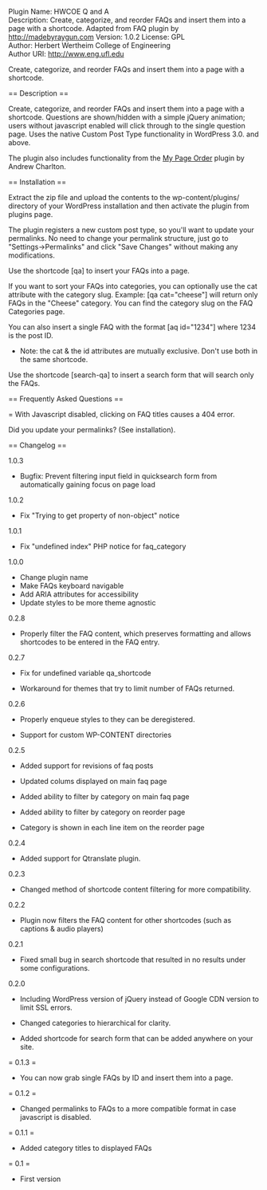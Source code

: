 Plugin Name: HWCOE Q and A  
Description: Create, categorize, and reorder FAQs and insert them into a page with a shortcode. Adapted from FAQ plugin by http://madebyraygun.com
Version: 1.0.2
License: GPL  
Author: Herbert Wertheim College of Engineering  
Author URI: http://www.eng.ufl.edu  

Create, categorize, and reorder FAQs and insert them into a page with a shortcode.

== Description ==

Create, categorize, and reorder FAQs and insert them into a page with a shortcode. Questions are shown/hidden with a simple jQuery animation; users without javascript enabled will click through to the single question page. Uses the native Custom Post Type functionality in WordPress 3.0. and above.

The plugin also includes functionality from the <a href="http://geekyweekly.com/mypageorder">My Page Order</a> plugin by Andrew Charlton.

== Installation ==

Extract the zip file and upload the contents to the wp-content/plugins/ directory of your WordPress installation and then activate the plugin from plugins page. 

The plugin registers a new custom post type, so you'll want to update your permalinks. No need to change your permalink structure, just go to "Settings->Permalinks" and click "Save Changes" without making any modifications.

Use the shortcode [qa] to insert your FAQs into a page.

If you want to sort your FAQs into categories, you can optionally use the cat attribute with the category slug. Example: [qa cat="cheese"] will return only FAQs in the "Cheese" category. You can find the category slug on the FAQ Categories page.

You can also insert a single FAQ with the format [aq id="1234"] where 1234 is the post ID.

* Note: the cat & the id attributes are mutually exclusive. Don't use both in the same shortcode.

Use the shortcode [search-qa] to insert a search form that will search only the FAQs.
		

== Frequently Asked Questions ==

= With Javascript disabled, clicking on FAQ titles causes a 404 error.

Did you update your permalinks? (See installation).


== Changelog ==

1.0.3
- Bugfix: Prevent filtering input field in quicksearch form from automatically gaining focus on page load

1.0.2
- Fix "Trying to get property of non-object" notice 

1.0.1 
* Fix "undefined index" PHP notice for faq_category

1.0.0
* Change plugin name
* Make FAQs keyboard navigable
* Add ARIA attributes for accessibility
* Update styles to be more theme agnostic

0.2.8

* Properly filter the FAQ content, which preserves formatting and allows shortcodes to be entered in the FAQ entry.

0.2.7 

* Fix for undefined variable qa_shortcode

* Workaround for themes that try to limit number of FAQs returned.

0.2.6

* Properly enqueue styles to they can be deregistered.

* Support for custom WP-CONTENT directories

0.2.5

* Added support for revisions of faq posts

* Updated colums displayed on main faq page

* Added ability to filter by category on main faq page

* Added ability to filter by category on reorder page

* Category is shown in each line item on the reorder page

0.2.4

* Added support for Qtranslate plugin.

0.2.3

* Changed method of shortcode content filtering for more compatibility.

0.2.2

* Plugin now filters the FAQ content for other shortcodes (such as captions & audio players)

0.2.1 

* Fixed small bug in search shortcode that resulted in no results under some configurations.

0.2.0

* Including WordPress version of jQuery instead of Google CDN version to limit SSL errors.


* Changed categories to hierarchical for clarity.

* Added shortcode for search form that can be added anywhere on your site.


= 0.1.3 = 

* You can now grab single FAQs by ID and insert them into a page.

= 0.1.2 =

* Changed permalinks to FAQs to a more compatible format in case javascript is disabled.

= 0.1.1 =

* Added category titles to displayed FAQs

= 0.1 =

* First version